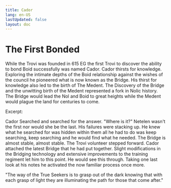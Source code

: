 ```yaml
---
title: Cador
lang: en-US
lastUpdated: false
layout: doc
---
```

# The First Bonded

While the Trovi was founded in 615 EG the first Trovi to discover the ability to bond Boid successfully was named Cador. Cador thirsts for knowledge. Exploring the intimate depths of the Boid relationship against the wishes of the council he pioneered what is now known as the Bridge. His thirst for knowledge also led to the birth of The Medent. The Discovery of the Bridge and the unwitting birth of the Medent represented a fork in Nolic history. The Bridge would lead the Nol and Boid to great heights while the Medent would plague the land for centuries to come. 

 Excerpt: 

Cador Searched and searched for the answer. "Where is it?" Netelen wasn't the first nor would she be the last. His failures were stacking up. He knew what he searched for was hidden within them all he had to do was keep searching, keep searching and he would find what he needed. The Bridge is almost stable, almost stable. The Trovi volunteer stepped forward. Cador attached the latest Bridge that he had put together. Slight modifications in the Bridging technology and extensive improvements to the training regiment let him to this point. He would see this through. Taking one last look at his notes he activated the now familiar process once more.  



 "The way of the True Seekers is to grasp out of the dark knowing that with each grasp of light they are illuminating the path for those that come after."